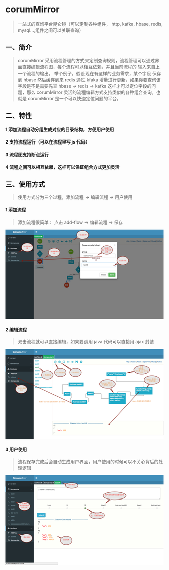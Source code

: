 # corumMirror
> 一站式的查询平台昆仑镜（可以定制各种组件， http, kafka, hbase, redis, mysql...,组件之间可以关联查询）

## 一、简介
> corumMirror 采用流程管理的方式来定制查询规则，流程管理可以通过界面直接编辑流程图，每个流程可以相互依赖，并且当前流程的
      输入来自上一个流程的输出。
      举个例子，假设现在有这样的业务需求，某个字段 保存到 hbase 然后缓存到来 redis 通过 kfaka 增量进行更新，如果你要查询该字段是不是需要先查
      hbase -> redis -> kafka  这样才可以定位字段的问题，那么 corumMirror 灵活的流程编辑方式支持类似的各种组合查询。也就是 corumMirror 
      是一个可以快速定位问题的平台。

## 二、特性

#### 1 添加流程自动分组生成对应的目录结构，方便用户使用
#### 2 支持流程运行（可以在流程里写 js 代码）
#### 3 流程图支持断点运行
#### 4 流程之间可以相互依赖，这样可以保证组合方式更加灵活 
  

## 三、使用方式
> 使用方式分为三个过程，添加流程 -> 编辑流程 -> 用户使用

#### 1 添加流程
> 添加流程很简单： 点击 add-flow -> 编辑流程 -> 保存
<img src="./docs/step1.png"/>

#### 2 编辑流程
> 双击流程就可以直接编辑，如果要调用 java 代码可以直接用 ajax 封装

<img src="./docs/step2.png"/>

#### 3 用户使用
> 流程保存完成后会自动生成用户界面，用户使用的时候可以不关心背后的处理逻辑
<img src="./docs/step3.png"/>